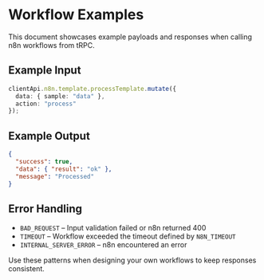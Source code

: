 # Workflow Examples

This document showcases example payloads and responses when calling n8n workflows from tRPC.

## Example Input

```typescript
clientApi.n8n.template.processTemplate.mutate({
  data: { sample: "data" },
  action: "process"
});
```

## Example Output

```json
{
  "success": true,
  "data": { "result": "ok" },
  "message": "Processed"
}
```

## Error Handling

- `BAD_REQUEST` – Input validation failed or n8n returned 400
- `TIMEOUT` – Workflow exceeded the timeout defined by `N8N_TIMEOUT`
- `INTERNAL_SERVER_ERROR` – n8n encountered an error

Use these patterns when designing your own workflows to keep responses consistent.
